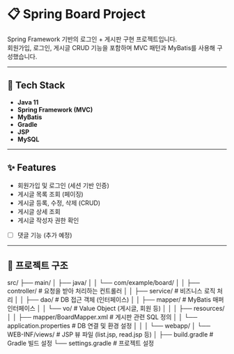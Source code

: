 # 📋 Spring Board Project

Spring Framework 기반의 로그인 + 게시판 구현 프로젝트입니다.  
회원가입, 로그인, 게시글 CRUD 기능을 포함하며 MVC 패턴과 MyBatis를 사용해 구성했습니다.

---

## 🧱 Tech Stack

- **Java 11**
- **Spring Framework (MVC)**
- **MyBatis**
- **Gradle**
- **JSP** 
- **MySQL**

---

## ✨ Features

- 회원가입 및 로그인 (세션 기반 인증)
- 게시글 목록 조회 (페이징)
- 게시글 등록, 수정, 삭제 (CRUD)
- 게시글 상세 조회
- 게시글 작성자 권한 확인
- [ ] 댓글 기능 (추가 예정)

---

## 📁 프로젝트 구조
src/
├── main/
│ ├── java/
│ │ └── com/example/board/
│ │ ├── controller/ # 요청을 받아 처리하는 컨트롤러
│ │ ├── service/ # 비즈니스 로직 처리
│ │ ├── dao/ # DB 접근 객체 (인터페이스)
│ │ ├── mapper/ # MyBatis 매퍼 인터페이스
│ │ └── vo/ # Value Object (게시글, 회원 등)
│ │
│ ├── resources/
│ │ ├── mapper/BoardMapper.xml # 게시판 관련 SQL 정의
│ │ └── application.properties # DB 연결 및 환경 설정
│ │
│ └── webapp/
│ └── WEB-INF/views/ # JSP 뷰 파일 (list.jsp, read.jsp 등)
│
├── build.gradle # Gradle 빌드 설정
└── settings.gradle # 프로젝트 설정
